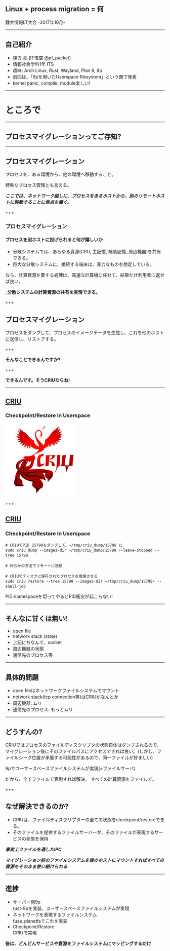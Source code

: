 
## Linux + process migration = 何
静大情報LT大会 -2017年10月-

---

## 自己紹介
* 棟方 亮 (IT悟空 @pf_packet) 
* 情報社会学科1年 ITS
* 趣味: Arch Linux, Rust, Wayland, Plan 9, 9p
* 前回は、「9pを用いたUserspace filesystem」という題で発表
* kernel panic, compile, module楽しい!

---

# ところで

---

## プロセスマイグレーションってご存知?

---

## プロセスマイグレーション
プロセスを、ある環境から、他の環境へ移動すること。

特殊なプロセス管理とも言える。

_**ここでは、ネットワーク越しに、プロセスをあるホストから、別のリモートホストに移動することに焦点を置く。**_

+++

### プロセスマイグレーション
#### プロセスを別ホストに投げられると何が嬉しいか
* 分散システムでは、あらゆる資源(CPU, 主記憶, 補助記憶, 周辺機器)を共有できる。
* 巨大な分散システムに、接続する端末は、非力なものを想定している。

なら、計算資源を要する処理は、高速な計算機に任せて、結果だけ利用者に返せば良い。

_**分散システムの計算資源の共有を実現できる。**

+++

## プロセスマイグレーション
プロセスをダンプして、プロセスのイメージデータを生成し、これを他のホストに送信し、リストアする。

+++

**そんなことできるんですか?**

+++

**できるんです。そうCRIUならね!**

---

## [CRIU](https://criu.org/Main_Page)
### Checkpoint/Restore In Userspace

![CRIU](assets/criu_logo.jpg)

+++

## [CRIU](https://criu.org/Main_Page)
### Checkpoint/Restore In Userspace

```
# CRIUでPID 15798をダンプして、~/tmp/criu_dump/15798 に
sudo criu dump --images-dir ~/tmp/criu_dump/15798 --leave-stopped --tree 15798

# 何らかの方法でリモートに送信

# CRIUでディスクに保存されたプロセスを復帰させる
sudo criu restore --tree 15798 --images-dir ~/tmp/criu_dump/15798/ --shell-job
```

PID namespaceを切ってやるとPID衝突が起こらない!

---

## そんなに甘くは無い!
* open file
* network stack (state)
* 上記にちなんで、socket
* 周辺機器の状態
* 通信先のプロセス等

---

## 具体的問題
* open fileはネットワークファイルシステムでマウント
* network stack(tcp connection等)はCRIUがなんとか
* 周辺機器: ムリ
* 通信先のプロセス: もっとムリ

---

## どうすんの?
CRIUではプロセスのファイルディスクリプタの状態自体はダンプされるので、マイグレーション後にそのファイルパスにアクセスできれば良い。(しかし、ファイルシーク位置が矛盾する可能性があるので、同一ファイルが好ましい)

9pでユーザースペースファイルシステムが実現(=ファイルサーバ)

だから、全てファイルで表現すれば解決。
すべての計算資源をファイルで。

+++

## なぜ解決できるのか?
* CRIUは、ファイルディスクリプターの全ての状態をcheckpoint/restoreできる。
* そのファイルを提供するファイルサーバーが、そのファイルが表現するサービスの状態を保持

_**事実上ファイルを通したIPC**_

_**マイグレーション前のファイルシステムを後のホストにマウントすればすべての資源をそのまま使い続けられる**_

---

## 進捗
* サーバー側9p  
rust-9pを実装、ユーザースペースファイルシステムが実現
* ネットワークを表現するファイルシステム  
fuse_planetfsでこれを実装
* Checkpoint/Restore  
CRIUで実現

**後は、どんどんサービスや資源をファイルシステムにマッピングするだけ**
